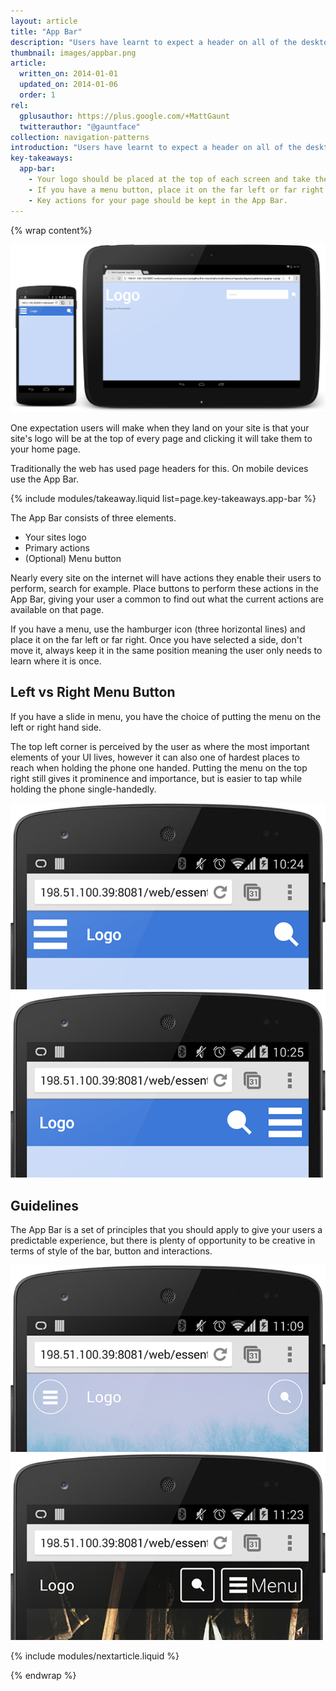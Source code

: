 ```yaml
---
layout: article
title: "App Bar"
description: "Users have learnt to expect a header on all of the desktop sites, but on mobile you should be using the App Bar."
thumbnail: images/appbar.png
article:
  written_on: 2014-01-01
  updated_on: 2014-01-06
  order: 1
rel:
  gplusauthor: https://plus.google.com/+MattGaunt
  twitterauthor: "@gauntface"
collection: navigation-patterns
introduction: "Users have learnt to expect a header on all of the desktop sites, but on mobile you should be using the App Bar."
key-takeaways:
  app-bar:
    - Your logo should be placed at the top of each screen and take the user back to your homepage.
    - If you have a menu button, place it on the far left or far right of the App Bar and keep it in the same place throughout your site.
    - Key actions for your page should be kept in the App Bar.
---
```


{% wrap content%}

<a href="{{site.baseurl}}/resources/samples/layouts/navigation-patterns/appbar-navdrawer-sample1.html">
	<img class="g-medium--full g-wide--full" src="images/appbar.png">
</a>

<div style="clear: both;"></div>

One expectation users will make when they land on your site is that your site's logo will be at the top of every page and clicking it will take them to your home page.

Traditionally the web has used page headers for this. On mobile devices use the App Bar.

{% include modules/takeaway.liquid list=page.key-takeaways.app-bar %}

The App Bar consists of three elements.

- Your sites logo
- Primary actions
- (Optional) Menu button

Nearly every site on the internet will have actions they enable their users to perform, search for example. Place buttons to perform these actions in the App Bar, giving your user a common to find out what the current actions are available on that page.

If you have a menu, use the hamburger icon (three horizontal lines) and place it on the far left or far right. Once you have selected a side, don't move it, always keep it in the same position meaning the user only needs to learn where it is once.

## Left vs Right Menu Button

If you have a slide in menu, you have the choice of putting the menu on the left or right hand side.

The top left corner is perceived by the user as where the most important elements of your UI lives, however it can also one of  hardest places to reach when holding the phone one handed. Putting the menu on the top right still gives it prominence and importance, but is easier to tap while holding the phone single-handedly.

<a href="{{site.baseurl}}/resources/samples/layouts/navigation-patterns/appbar-navdrawer-sample1.html">
	<img class="g--half" src="images/appbar-menu-left.png">
</a>
<a href="{{site.baseurl}}/resources/samples/layouts/navigation-patterns/appbar-navdrawer-sample2.html">
	<img class="g--half g--last" src="images/appbar-menu-right.png">
</a>

<div style="clear: both;"></div>

## Guidelines

The App Bar is a set of principles that you should apply to give your users a predictable experience, but there is plenty of opportunity to be creative in terms of style of the bar, button and interactions.

<a href="{{site.baseurl}}/resources/samples/layouts/navigation-patterns/appbar-navdrawer-bottombar-sample.html">
	<img class="g--half" src="images/appbar-alt-1.png">
</a>
<a href="{{site.baseurl}}/resources/samples/layouts/navigation-patterns/appbar-navdrawer-sample.html">
	<img class="g--half g--last" src="images/appbar-alt-2.png">
</a>

<div style="clear: both;"></div>

{% include modules/nextarticle.liquid %}

{% endwrap %}
